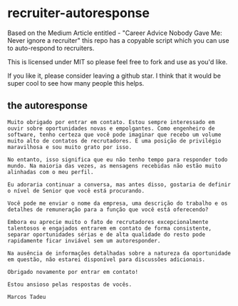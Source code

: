 # recruiter-autoresponse
Based on the Medium Article entitled - "Career Advice Nobody Gave Me: Never ignore a recruiter" this repo has a copyable script which you can use to auto-respond to recruiters.

This is licensed under MIT so please feel free to fork and use as you'd like. 

If you like it, please consider leaving a github star.  I think that it would be super cool to see how many people this helps.

## the autoresponse

```
Muito obrigado por entrar em contato. Estou sempre interessado em ouvir sobre oportunidades novas e empolgantes. Como engenheiro de software, tenho certeza que você pode imaginar que recebo um volume muito alto de contatos de recrutadores. É uma posição de privilégio maravilhosa e sou muito grato por isso.

No entanto, isso significa que eu não tenho tempo para responder todo mundo. Na maioria das vezes, as mensagens recebidas não estão muito alinhadas com o meu perfil.

Eu adoraria continuar a conversa, mas antes disso, gostaria de definir o nível de Senior que você está procurando.

Você pode me enviar o nome da empresa, uma descrição do trabalho e os detalhes de remuneração para a função que você está oferecendo?

Embora eu aprecie muito o fato de recrutadores excepcionalmente talentosos e engajados entrarem em contato de forma consistente, separar oportunidades sérias e de alta qualidade do resto pode rapidamente ficar inviável sem um autoresponder.

Na ausência de informações detalhadas sobre a natureza da oportunidade em questão, não estarei disponível para discussões adicionais.

Obrigado novamente por entrar em contato!
 
Estou ansioso pelas respostas de vocês.

Marcos Tadeu
```
